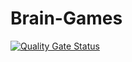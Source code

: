 # Brain-Games


[![Quality Gate Status](https://sonarcloud.io/api/project_badges/measure?project=TroJanRuLes_frontend-project-44&metric=alert_status)](https://sonarcloud.io/summary/new_code?id=TroJanRuLes_frontend-project-44)